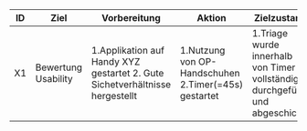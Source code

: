 | ID | Ziel | Vorbereitung | Aktion | Zielzustand |
| --- | --- | --- | --- | --- |
| X1 | Bewertung Usability | 1.Applikation auf Handy XYZ gestartet 2. Gute Sichetverhältnisse hergestellt| 1.Nutzung von OP-Handschuhen 2.Timer(=45s) gestartet| 1.Triage wurde innerhalb von Timer vollständig durchgeführt und abgeschickt.|




